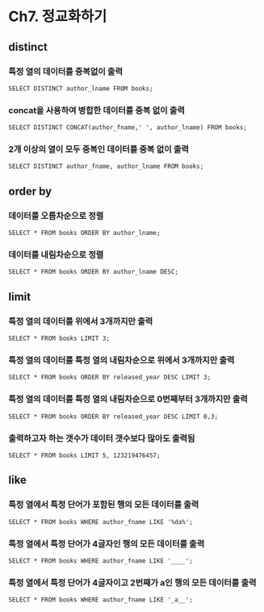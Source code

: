 # Ch7. 정교화하기
## distinct
### 특정 열의 데이터를 중복없이 출력
```
SELECT DISTINCT author_lname FROM books;
```
### concat을 사용하여 병합한 데이터를 중복 없이 출력
```
SELECT DISTINCT CONCAT(author_fname,' ', author_lname) FROM books;
```
### 2개 이상의 열이 모두 중복인 데이터를 중복 없이 출력
```
SELECT DISTINCT author_fname, author_lname FROM books;
```
## order by
### 데이터를 오름차순으로 정렬
```
SELECT * FROM books ORDER BY author_lname;
```
### 데이터를 내림차순으로 정렬
```
SELECT * FROM books ORDER BY author_lname DESC;
```
## limit
### 특정 열의 데이터를 위에서 3개까지만 출력
```
SELECT * FROM books LIMIT 3;
```
### 특정 열의 데이터를 특정 열의 내림차순으로 위에서 3개까지만 출력
```
SELECT * FROM books ORDER BY released_year DESC LIMIT 3;
```
### 특정 열의 데이터를 특정 열의 내림차순으로 0번째부터 3개까지만 출력
```
SELECT * FROM books ORDER BY released_year DESC LIMIT 0,3;
```
### 출력하고자 하는 갯수가 데이터 갯수보다 많아도 출력됨
```
SELECT * FROM books LIMIT 5, 123219476457;
```
## like
### 특정 열에서 특정 단어가 포함된 행의 모든 데이터를 출력
```
SELECT * FROM books WHERE author_fname LIKE '%da%';
```
### 특정 열에서 특정 단어가 4글자인 행의 모든 데이터를 출력
```
SELECT * FROM books WHERE author_fname LIKE '____';
```
### 특정 열에서 특정 단어가 4글자이고 2번째가 a인 행의 모든 데이터를 출력
```
SELECT * FROM books WHERE author_fname LIKE '_a__';
```
